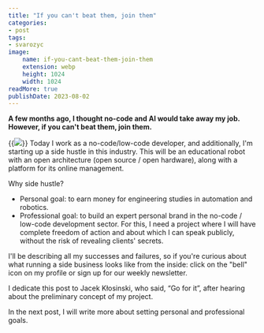 ```yaml
---
title: "If you can't beat them, join them"
categories:
- post
tags:
- svarozyc
image:
    name: if-you-cant-beat-them-join-them
    extension: webp
    height: 1024
    width: 1024
readMore: true
publishDate: 2023-08-02
---
```

**A few months ago, I thought no-code and AI would take away my job. However, if you can't beat them, join them.**
<!--more-->
{{<image src="if-you-cant-beat-them-join-them.webp" caption="If you can't beat them join them" displayCaption="false">}}
Today I work as a no-code/low-code developer, and additionally, I'm starting up a side hustle in this industry. This will be an educational robot with an open architecture (open source / open hardware), along with a platform for its online management.

Why side hustle?
* Personal goal: to earn money for engineering studies in automation and robotics.
* Professional goal: to build an expert personal brand in the no-code / low-code development sector. For this, I need a project where I will have complete freedom of action and about which I can speak publicly, without the risk of revealing clients' secrets.

I'll be describing all my successes and failures, so if you're curious about what running a side business looks like from the inside: click on the "bell" icon on my profile or sign up for our weekly newsletter.

I dedicate this post to Jacek Kłosinski, who said, “Go for it”, after hearing about the preliminary concept of my project.

In the next post, I will write more about setting personal and professional goals.